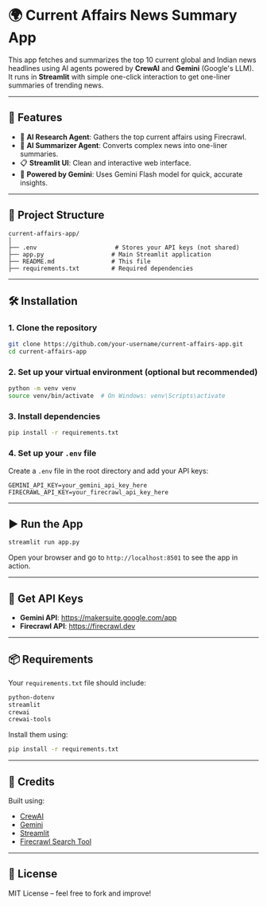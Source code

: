 
# 🌍 Current Affairs News Summary App

This app fetches and summarizes the top 10 current global and Indian news headlines using AI agents powered by **CrewAI** and **Gemini** (Google's LLM). It runs in **Streamlit** with simple one-click interaction to get one-liner summaries of trending news.

---

## 🚀 Features

- 🔎 **AI Research Agent**: Gathers the top current affairs using Firecrawl.
- 🧠 **AI Summarizer Agent**: Converts complex news into one-liner summaries.
- 📋 **Streamlit UI**: Clean and interactive web interface.
- 🧠 **Powered by Gemini**: Uses Gemini Flash model for quick, accurate insights.

---

## 📁 Project Structure

```
current-affairs-app/
│
├── .env                      # Stores your API keys (not shared)
├── app.py                   # Main Streamlit application
├── README.md                # This file
├── requirements.txt         # Required dependencies
```

---

## 🛠️ Installation

### 1. Clone the repository

```bash
git clone https://github.com/your-username/current-affairs-app.git
cd current-affairs-app
```

### 2. Set up your virtual environment (optional but recommended)

```bash
python -m venv venv
source venv/bin/activate  # On Windows: venv\Scripts\activate
```

### 3. Install dependencies

```bash
pip install -r requirements.txt
```

### 4. Set up your `.env` file

Create a `.env` file in the root directory and add your API keys:

```env
GEMINI_API_KEY=your_gemini_api_key_here
FIRECRAWL_API_KEY=your_firecrawl_api_key_here
```

---

## ▶️ Run the App

```bash
streamlit run app.py
```

Open your browser and go to `http://localhost:8501` to see the app in action.

---

## 🔐 Get API Keys

- **Gemini API**: https://makersuite.google.com/app
- **Firecrawl API**: https://firecrawl.dev

---

## 📦 Requirements

Your `requirements.txt` file should include:

```txt
python-dotenv
streamlit
crewai
crewai-tools
```

Install them using:

```bash
pip install -r requirements.txt
```

---

## 🧠 Credits

Built using:

- [CrewAI](https://github.com/joaomdmoura/crewai)
- [Gemini](https://ai.google.dev)
- [Streamlit](https://streamlit.io/)
- [Firecrawl Search Tool](https://firecrawl.dev)

---

## 📄 License

MIT License – feel free to fork and improve!
